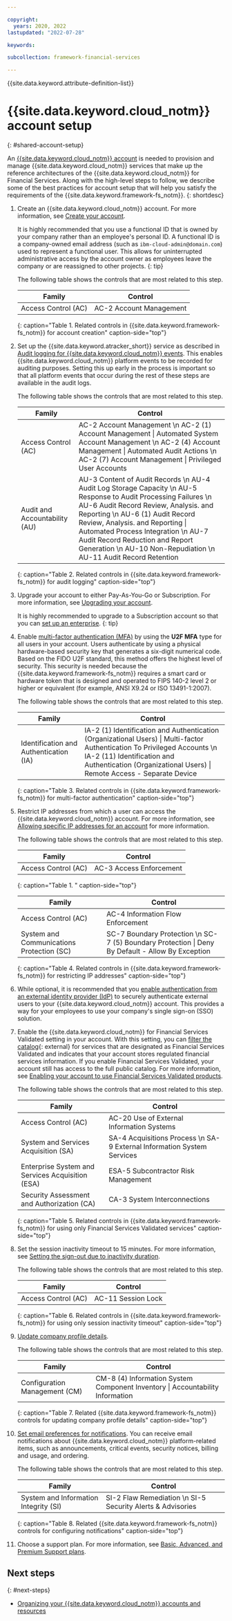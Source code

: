 ```yaml
---

copyright:
  years: 2020, 2022
lastupdated: "2022-07-28"

keywords: 

subcollection: framework-financial-services

---
```


{{site.data.keyword.attribute-definition-list}}

# {{site.data.keyword.cloud_notm}} account setup
{: #shared-account-setup}

An [{{site.data.keyword.cloud_notm}} account](/docs/account?topic=account-overview) is needed to provision and manage {{site.data.keyword.cloud_notm}} services that make up the reference architectures of the {{site.data.keyword.cloud_notm}} for Financial Services. Along with the high-level steps to follow, we describe some of the best practices for account setup that will help you satisfy the requirements of the {{site.data.keyword.framework-fs_notm}}.
{: shortdesc}

1. Create an {{site.data.keyword.cloud_notm}} account. For more information, see [Create your account](/docs/account?topic=account-account-getting-started#account-gs-create).

   It is highly recommended that you use a functional ID that is owned by your company rather than an employee's personal ID. A functional ID is a company-owned email address (such as `ibm-cloud-admin@domain.com`) used to represent a functional user. This allows for uninterrupted administrative access by the account owner as employees leave the company or are reassigned to other projects.
   {: tip}

   The following table shows the controls that are most related to this step.

   | Family              | Control                                           |
   |---------------------|---------------------------------------------------|
   | Access Control (AC) | AC-2 Account Management  |
   {: caption="Table 1. Related controls in {{site.data.keyword.framework-fs_notm}} for account creation" caption-side="top"}

1. Set up the {{site.data.keyword.atracker_short}} service as described in [Audit logging for {{site.data.keyword.cloud_notm}} events](/docs/allowlist/framework-financial-services?topic=framework-financial-services-logging-audit). This enables {{site.data.keyword.cloud_notm}} platform events to be recorded for auditing purposes. Setting this up early in the process is important so that all platform events that occur during the rest of these steps are available in the audit logs.

   The following table shows the controls that are most related to this step.

   | Family              | Control                                           |
   |---------------------|---------------------------------------------------|
   | Access Control (AC) | AC-2 Account Management \n AC-2 (1) Account Management &#124; Automated System Account Management \n AC-2 (4) Account Management &#124; Automated Audit Actions \n AC-2 (7) Account Management &#124; Privileged User Accounts |
   | Audit and Accountability (AU) | AU-3 Content of Audit Records \n AU-4 Audit Log Storage Capacity \n AU-5 Response to Audit Processing Failures \n AU-6 Audit Record Review, Analysis. and Reporting \n AU-6 (1) Audit Record Review, Analysis. and Reporting &#124; Automated Process Integration \n AU-7 Audit Record Reduction and Report Generation \n AU-10 Non-Repudiation \n AU-11 Audit Record Retention |
   {: caption="Table 2. Related controls in {{site.data.keyword.framework-fs_notm}} for audit logging" caption-side="top"}

1. Upgrade your account to either Pay-As-You-Go or Subscription. For more information, see [Upgrading your account](/docs/account?topic=account-upgrading-account).

   It is highly recommended to upgrade to a Subscription account so that you can [set up an enterprise](/docs/allowlist/framework-financial-services?topic=framework-financial-services-shared-account-access-management#enterprise).
   {: tip}

1. Enable [multi-factor authentication (MFA)](/docs/account?topic=account-enablemfa) by using the **U2F MFA** type for all users in your account. Users authenticate by using a physical hardware-based security key that generates a six-digit numerical code. Based on the FIDO U2F standard, this method offers the highest level of security. This security is needed because the {{site.data.keyword.framework-fs_notm}} requires a smart card or hardware token that is designed and operated to FIPS 140-2 level 2 or higher or equivalent (for example, ANSI X9.24 or ISO 13491-1:2007).

   The following table shows the controls that are most related to this step.
   
   | Family              | Control                                           |
   |---------------------|---------------------------------------------------|
   | Identification and Authentication (IA) | IA-2 (1) Identification and Authentication (Organizational Users) &#124; Multi-factor Authentication To Privileged Accounts \n IA-2 (11) Identification and Authentication (Organizational Users) &#124; Remote Access - Separate Device |
   {: caption="Table 3. Related controls in {{site.data.keyword.framework-fs_notm}} for multi-factor authentication" caption-side="top"}

1. Restrict IP addresses from which a user can access the {{site.data.keyword.cloud_notm}} account. For more information, see [Allowing specific IP addresses for an account](/docs/account?topic=account-ips#ips_account) for more information.

   The following table shows the controls that are most related to this step.

   | Family              | Control                                           |
   |---------------------|---------------------------------------------------|
   | Access Control (AC) | AC-3 Access Enforcement  |
   {: caption="Table 1. " caption-side="top"}

   | Family              | Control                                           |
   |---------------------|---------------------------------------------------|
   | Access Control (AC) | AC-4 Information Flow Enforcement |
   | System and Communications Protection (SC)  | SC-7 Boundary Protection \n SC-7 (5) Boundary Protection &#124; Deny By Default - Allow By Exception |
   {: caption="Table 4. Related controls in {{site.data.keyword.framework-fs_notm}} for restricting IP addresses" caption-side="top"}

1. While optional, it is recommended that you [enable authentication from an external identity provider (IdP)](/docs/account?topic=account-idp-integration) to securely authenticate external users to your {{site.data.keyword.cloud_notm}} account. This provides a way for your employees to use your company's single sign-on (SSO) solution.

1. Enable the {{site.data.keyword.cloud_notm}} for Financial Services Validated setting in your account. With this setting, you can [filter the catalog](https://cloud.ibm.com/catalog?search=label%3Afs_ready){: external} for services that are designated as Financial Services Validated and indicates that your account stores regulated financial services information. If you enable Financial Services Validated, your account still has access to the full public catalog. For more information, see [Enabling your account to use Financial Services Validated products](/docs/account?topic=account-enabling-fs-validated).

   The following table shows the controls that are most related to this step.

   | Family              | Control                                           |
   |---------------------|---------------------------------------------------|
   | Access Control (AC) | AC-20 Use of External Information Systems |
   | System and Services Acquisition (SA) | SA-4 Acquisitions Process \n SA-9 External Information System Services |
   | Enterprise System and Services Acquisition (ESA) | ESA-5 Subcontractor Risk Management |
   | Security Assessment and Authorization (CA) | CA-3 System Interconnections |
   {: caption="Table 5. Related controls  in {{site.data.keyword.framework-fs_notm}} for using only Financial Services Validated services" caption-side="top"} 

1. Set the session inactivity timeout to 15 minutes. For more information, see [Setting the sign-out due to inactivity duration](/docs/account?topic=account-iam-work-sessions#sessions-inactivity).

   The following table shows the controls that are most related to this step.

   | Family              | Control                                           |
   |---------------------|---------------------------------------------------|
   | Access Control (AC) | AC-11 Session Lock |
   {: caption="Table 6. Related controls in {{site.data.keyword.framework-fs_notm}} for using only session inactivity timeout" caption-side="top"}

1. [Update company profile details](/docs/account?topic=account-contact-info).  

   The following table shows the controls that are most related to this step.

   | Family              | Control                                           |
   |---------------------|---------------------------------------------------|
   | Configuration Management (CM) | CM-8 (4) Information System Component Inventory &#124; Accountability Information |
   {: caption="Table 7. Related {{site.data.keyword.framework-fs_notm}} controls for updating company profile details" caption-side="top"}

1. [Set email preferences for notifications](/docs/account?topic=account-email-prefs). You can receive email notifications about {{site.data.keyword.cloud_notm}} platform-related items, such as announcements, critical events, security notices, billing and usage, and ordering.

   The following table shows the controls that are most related to this step.

   | Family              | Control                                           |
   |---------------------|---------------------------------------------------|
   | System and Information Integrity (SI) |  SI-2 Flaw Remediation \n SI-5 Security Alerts & Advisories |
   {: caption="Table 8. Related {{site.data.keyword.framework-fs_notm}} controls for configuring notifications" caption-side="top"}

1. Choose a support plan. For more information, see [Basic, Advanced, and Premium Support plans](/docs/get-support?topic=get-support-support-plans).

## Next steps
{: #next-steps}

* [Organizing your {{site.data.keyword.cloud_notm}} accounts and resources](/docs/allowlist/framework-financial-services?topic=framework-financial-services-shared-account-organization)
